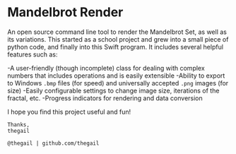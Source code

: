 #  Mandelbrot Render

An open source command line tool to render the Mandelbrot Set, as well as its variations. This started as a school project and grew into a small piece of python code, and finally into this Swift program. It includes several helpful features such as:

-A user-friendly (though incomplete) class for dealing with complex numbers that includes operations and is easily extensible
-Ability to export to Windows `.bmp` files (for speed) and universally accepted `.png` images (for size)
-Easily configurable settings to change image size, iterations of the fractal, etc.
-Progress indicators for rendering and data conversion

I hope you find this project useful and fun!

	Thanks,
	thegail
	
	@thegail | github.com/thegail
